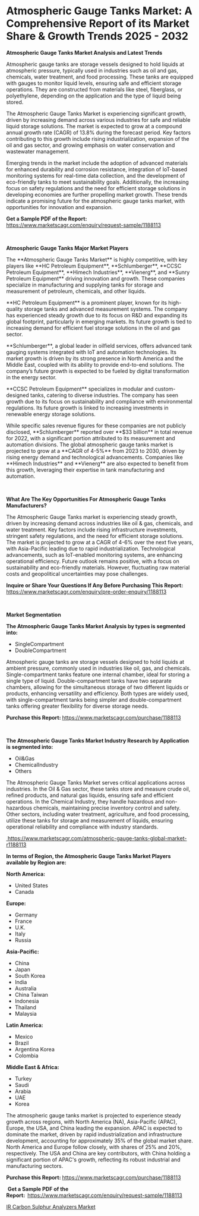 <p><h1>Atmospheric Gauge Tanks Market: A Comprehensive Report of its Market Share & Growth Trends 2025 - 2032</h1></p><p><strong>Atmospheric Gauge Tanks Market Analysis and Latest Trends</strong></p>
<p><p>Atmospheric gauge tanks are storage vessels designed to hold liquids at atmospheric pressure, typically used in industries such as oil and gas, chemicals, water treatment, and food processing. These tanks are equipped with gauges to monitor liquid levels, ensuring safe and efficient storage operations. They are constructed from materials like steel, fiberglass, or polyethylene, depending on the application and the type of liquid being stored.</p><p>The Atmospheric Gauge Tanks Market is experiencing significant growth, driven by increasing demand across various industries for safe and reliable liquid storage solutions. The market is expected to grow at a compound annual growth rate (CAGR) of 13.8% during the forecast period. Key factors contributing to this growth include rising industrialization, expansion of the oil and gas sector, and growing emphasis on water conservation and wastewater management.</p><p>Emerging trends in the market include the adoption of advanced materials for enhanced durability and corrosion resistance, integration of IoT-based monitoring systems for real-time data collection, and the development of eco-friendly tanks to meet sustainability goals. Additionally, the increasing focus on safety regulations and the need for efficient storage solutions in developing economies are further propelling market growth. These trends indicate a promising future for the atmospheric gauge tanks market, with opportunities for innovation and expansion.</p></p>
<p><strong>Get a Sample PDF of the Report:&nbsp;</strong> <a href="https://www.marketscagr.com/enquiry/request-sample/1188113?utm_campaign=1999&utm_medium=2&utm_source=Github&utm_content=ia&utm_term=20012025&utm_id=atmospheric-gauge-tanks">https://www.marketscagr.com/enquiry/request-sample/1188113</a></p>
<p>&nbsp;</p>
<p><strong>Atmospheric Gauge Tanks Major Market Players</strong></p>
<p><p>The **Atmospheric Gauge Tanks Market** is highly competitive, with key players like **HC Petroleum Equipment**, **Schlumberger**, **CCSC Petroleum Equipment**, **Himech Industries**, **Vienerg**, and **Sunry Petroleum Equipment** driving innovation and growth. These companies specialize in manufacturing and supplying tanks for storage and measurement of petroleum, chemicals, and other liquids.</p><p>**HC Petroleum Equipment** is a prominent player, known for its high-quality storage tanks and advanced measurement systems. The company has experienced steady growth due to its focus on R&D and expanding its global footprint, particularly in emerging markets. Its future growth is tied to increasing demand for efficient fuel storage solutions in the oil and gas sector.</p><p>**Schlumberger**, a global leader in oilfield services, offers advanced tank gauging systems integrated with IoT and automation technologies. Its market growth is driven by its strong presence in North America and the Middle East, coupled with its ability to provide end-to-end solutions. The company’s future growth is expected to be fueled by digital transformation in the energy sector.</p><p>**CCSC Petroleum Equipment** specializes in modular and custom-designed tanks, catering to diverse industries. The company has seen growth due to its focus on sustainability and compliance with environmental regulations. Its future growth is linked to increasing investments in renewable energy storage solutions.</p><p>While specific sales revenue figures for these companies are not publicly disclosed, **Schlumberger** reported over **$33 billion** in total revenue for 2022, with a significant portion attributed to its measurement and automation divisions. The global atmospheric gauge tanks market is projected to grow at a **CAGR of 4-5%** from 2023 to 2030, driven by rising energy demand and technological advancements. Companies like **Himech Industries** and **Vienerg** are also expected to benefit from this growth, leveraging their expertise in tank manufacturing and automation.</p></p>
<p>&nbsp;</p>
<p><strong>What Are The Key Opportunities For Atmospheric Gauge Tanks Manufacturers?</strong></p>
<p><p>The Atmospheric Gauge Tanks market is experiencing steady growth, driven by increasing demand across industries like oil & gas, chemicals, and water treatment. Key factors include rising infrastructure investments, stringent safety regulations, and the need for efficient storage solutions. The market is projected to grow at a CAGR of 4-6% over the next five years, with Asia-Pacific leading due to rapid industrialization. Technological advancements, such as IoT-enabled monitoring systems, are enhancing operational efficiency. Future outlook remains positive, with a focus on sustainability and eco-friendly materials. However, fluctuating raw material costs and geopolitical uncertainties may pose challenges.</p></p>
<p><strong>Inquire or Share Your Questions If Any Before Purchasing This Report:</strong> <a href="https://www.marketscagr.com/enquiry/pre-order-enquiry/1188113?utm_campaign=1999&utm_medium=2&utm_source=Github&utm_content=ia&utm_term=20012025&utm_id=atmospheric-gauge-tanks">https://www.marketscagr.com/enquiry/pre-order-enquiry/1188113</a></p>
<p>&nbsp;</p>
<p><strong>Market Segmentation</strong></p>
<p><strong>The Atmospheric Gauge Tanks Market Analysis by types is segmented into:</strong></p>
<p><ul><li>SingleCompartment</li><li>DoubleCompartment</li></ul></p>
<p><p>Atmospheric gauge tanks are storage vessels designed to hold liquids at ambient pressure, commonly used in industries like oil, gas, and chemicals. Single-compartment tanks feature one internal chamber, ideal for storing a single type of liquid. Double-compartment tanks have two separate chambers, allowing for the simultaneous storage of two different liquids or products, enhancing versatility and efficiency. Both types are widely used, with single-compartment tanks being simpler and double-compartment tanks offering greater flexibility for diverse storage needs.</p></p>
<p><strong>Purchase this Report:&nbsp;</strong><a href="https://www.marketscagr.com/purchase/1188113?utm_campaign=1999&utm_medium=2&utm_source=Github&utm_content=ia&utm_term=20012025&utm_id=atmospheric-gauge-tanks">https://www.marketscagr.com/purchase/1188113</a></p>
<p>&nbsp;</p>
<p><strong>The Atmospheric Gauge Tanks Market Industry Research by Application is segmented into:</strong></p>
<p><ul><li>Oil&Gas</li><li>ChemicalIndustry</li><li>Others</li></ul></p>
<p><p>The Atmospheric Gauge Tanks Market serves critical applications across industries. In the Oil & Gas sector, these tanks store and measure crude oil, refined products, and natural gas liquids, ensuring safe and efficient operations. In the Chemical Industry, they handle hazardous and non-hazardous chemicals, maintaining precise inventory control and safety. Other sectors, including water treatment, agriculture, and food processing, utilize these tanks for storage and measurement of liquids, ensuring operational reliability and compliance with industry standards.</p></p>
<p><a href="https://www.marketscagr.com/atmospheric-gauge-tanks-global-market-r1188113?utm_campaign=1999&utm_medium=2&utm_source=Github&utm_content=ia&utm_term=20012025&utm_id=atmospheric-gauge-tanks">&nbsp;https://www.marketscagr.com/atmospheric-gauge-tanks-global-market-r1188113</a></p>
<p><strong>In terms of Region, the Atmospheric Gauge Tanks Market Players available by Region are:</strong></p>
<p>
    <p> <strong> North America: </strong>
        <ul>
            <li>United States</li>
            <li>Canada</li>
        </ul>
        </p> 
    <p> <strong> Europe: </strong>
        <ul>
            <li>Germany</li>
            <li>France</li>
            <li>U.K.</li>
            <li>Italy</li>
            <li>Russia</li>
        </ul>
        </p> 
    <p> <strong> Asia-Pacific: </strong>
        <ul>
            <li>China</li>
            <li>Japan</li>
            <li>South Korea</li>
            <li>India</li>
            <li>Australia</li>
            <li>China Taiwan</li>
            <li>Indonesia</li>
            <li>Thailand</li>
            <li>Malaysia</li>
        </ul>
        </p> 
    <p> <strong> Latin America: </strong>
        <ul>
            <li>Mexico</li>
            <li>Brazil</li>
            <li>Argentina Korea</li>
            <li>Colombia</li>
        </ul>
        </p> 
    <p> <strong> Middle East & Africa: </strong>
        <ul>
            <li>Turkey</li>
            <li>Saudi</li>
            <li>Arabia</li>
            <li>UAE</li>
            <li>Korea</li>
        </ul>
    </p>
    </p>
<p><p>The atmospheric gauge tanks market is projected to experience steady growth across regions, with North America (NA), Asia-Pacific (APAC), Europe, the USA, and China leading the expansion. APAC is expected to dominate the market, driven by rapid industrialization and infrastructure development, accounting for approximately 35% of the global market share. North America and Europe follow closely, with shares of 25% and 20%, respectively. The USA and China are key contributors, with China holding a significant portion of APAC's growth, reflecting its robust industrial and manufacturing sectors.</p></p>
<p><strong>Purchase this Report: </strong><a href="https://www.marketscagr.com/purchase/1188113?utm_campaign=1999&utm_medium=2&utm_source=Github&utm_content=ia&utm_term=20012025&utm_id=atmospheric-gauge-tanks">https://www.marketscagr.com/purchase/1188113</a></p>
<p>&nbsp;<strong>Get a Sample PDF of the Report:&nbsp;&nbsp;</strong><a href="https://www.marketscagr.com/enquiry/request-sample/1188113?utm_campaign=1999&utm_medium=2&utm_source=Github&utm_content=ia&utm_term=20012025&utm_id=atmospheric-gauge-tanks">https://www.marketscagr.com/enquiry/request-sample/1188113</a></p>
<p><strong></strong></p>
<p><p><a href="https://github.com/pizolina/Market-Research-Report-List-6/blob/main/ir-carbon-sulphur-analyzers-market.md?utm_campaign=1999&utm_medium=2&utm_source=Github&utm_content=ia&utm_term=20012025&utm_id=atmospheric-gauge-tanks">IR Carbon Sulphur Analyzers Market</a></p></p>